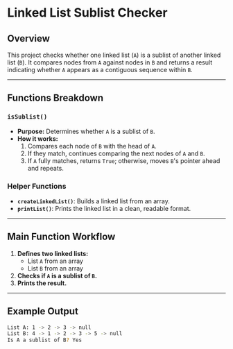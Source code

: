 # Linked List Sublist Checker

## Overview

This project checks whether one linked list (`A`) is a sublist of another linked list (`B`). It compares nodes from `A`
against nodes in `B` and returns a result indicating whether `A` appears as a contiguous sequence within `B`.

---

## Functions Breakdown

### `isSublist()`

- **Purpose:** Determines whether `A` is a sublist of `B`.
- **How it works:**
    1. Compares each node of `B` with the head of `A`.
    2. If they match, continues comparing the next nodes of `A` and `B`.
    3. If `A` fully matches, returns `True`; otherwise, moves `B`'s pointer ahead and repeats.

### Helper Functions

- **`createLinkedList()`**: Builds a linked list from an array.
- **`printList()`**: Prints the linked list in a clean, readable format.

---

## Main Function Workflow

1. **Defines two linked lists:**
    - List `A` from an array
    - List `B` from an array
2. **Checks if `A` is a sublist of `B`.**
3. **Prints the result.**

---

## Example Output

```bash
List A: 1 -> 2 -> 3 -> null
List B: 4 -> 1 -> 2 -> 3 -> 5 -> null
Is A a sublist of B? Yes
